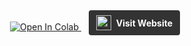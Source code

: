 <div align="center">
  <!-- Colab Button -->
  <a href="https://colab.research.google.com/github/MARC27-Internet-Private-Limited/MXene-LLM/blob/main/MXene.ipynb">
    <img src="https://colab.research.google.com/assets/colab-badge.svg" alt="Open In Colab">
  </a>
  &nbsp;&nbsp;
  <!-- Website Button -->
  <a href="https://marc27.com" style="display: inline-flex; align-items: center; background-color: #333; padding: 8px 12px; border-radius: 4px; text-decoration: none;">
    <img src="https://research.marc27.com/_app/immutable/assets/logo_marc27.B__kGcan.svg" alt="Company Logo" style="height: 24px; margin-right: 8px;">
    <span style="color: #fff; font-weight: bold;">Visit Website</span>
  </a>
</div>

